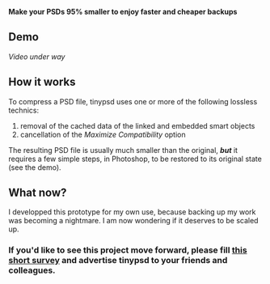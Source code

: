 **Make your PSDs 95% smaller to enjoy faster and cheaper backups**

## Demo

*Video under way*

## How it works

To compress a PSD file, tinypsd uses one or more of the following lossless technics:
1. removal of the cached data of the linked and embedded smart objects
2. cancellation of the *Maximize Compatibility* option

The resulting PSD file is usually much smaller than the original, ***but*** it requires a few simple steps, in Photoshop, to be restored to its original state (see the  demo).

## What now?

I developped this prototype for my own use, because backing up my work was becoming a nightmare. I am now wondering if it deserves to be scaled up. 

### If you'd like to see this project move forward, please fill [this short survey](https://docs.google.com/forms/d/e/1FAIpQLSdJUtbC4O7cmTQv2qjXZBuEoTOqfjzADHgMOqzgrqqjuWNCdg/viewform?usp=sf_link) and advertise tinypsd to your friends and colleagues.
